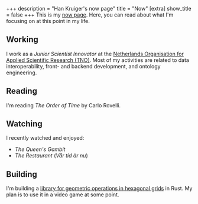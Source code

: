 +++
description = "Han Kruiger's now page"
title = "Now"
[extra]
show_title = false
+++
This is my [now page](https://nownownow.com/about).
Here, you can read about what I'm focusing on at this point in my life.

## Working
I work as a *Junior Scientist Innovator* at the [Netherlands Organisation for Applied Scientific Research (TNO)](https://www.tno.nl/en/).
Most of my activities are related to data interoperability, front- and backend development, and ontology engineering.

## Reading
I'm reading *The Order of Time* by Carlo Rovelli.

## Watching
I recently watched and enjoyed:

- *The Queen's Gambit*
- *The Restaurant* (*Vår tid är nu*)

## Building
I'm building a [library for geometric operations in hexagonal grids](https://gitlab.com/hankruiger/bestagon) in Rust. 
My plan is to use it in a video game at some point.
